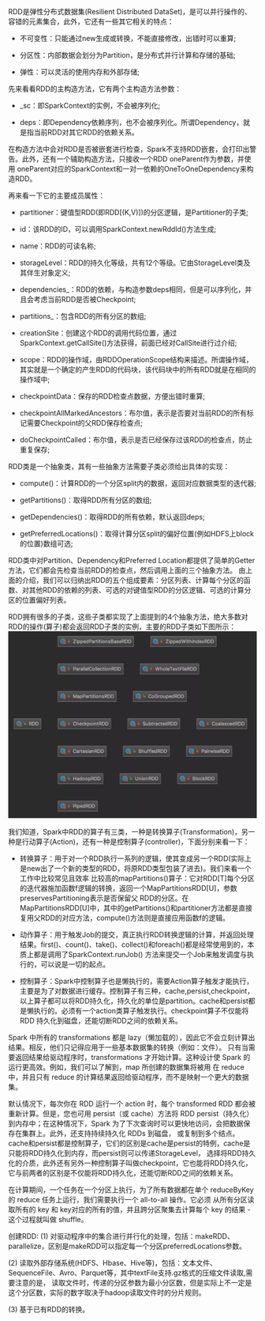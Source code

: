 RDD是弹性分布式数据集(Resilient Distributed DataSet)，是可以并行操作的、容错的元素集合，此外，它还有一些其它相关的特点：
  * 不可变性：只能通过new生成或转换，不能直接修改，出错时可以重算;

  * 分区性：内部数据会划分为Partition，是分布式并行计算和存储的基础;

  * 弹性：可以灵活的使用内存和外部存储;

先来看看RDD的主构造方法，它有两个主构造方法参数：
  * _sc：即SparkContext的实例，不会被序列化;

  * deps：即Dependency依赖序列，也不会被序列化。所谓Dependency，就是指当前RDD对其它RDD的依赖关系。

在构造方法中会对RDD是否被嵌套进行检查，Spark不支持RDD嵌套，会打印出警告。此外，还有一个辅助构造方法，只接收一个RDD oneParent作为参数，并使用
oneParent对应的SparkContext和一对一依赖的OneToOneDependency来构造RDD。

再来看一下它的主要成员属性：
  * partitioner：键值型RDD(即RDD[(K,V)])的分区逻辑，是Partitioner的子类;

  * id：该RDD的ID，可以调用SparkContext.newRddId()方法生成;

  * name：RDD的可读名称;

  * storageLevel：RDD的持久化等级，共有12个等级。它由StorageLevel类及其伴生对象定义;

  * dependencies_：RDD的依赖，与构造参数deps相同，但是可以序列化，并且会考虑当前RDD是否被Checkpoint;

  * partitions_：包含RDD的所有分区的数组;

  * creationSite：创建这个RDD的调用代码位置，通过SparkContext.getCallSite()方法获得，前面已经对CallSite进行过介绍;

  * scope：RDD的操作域，由RDDOperationScope结构来描述。所谓操作域，其实就是一个确定的产生RDD的代码块，该代码块中的所有RDD就是在相同的操作域中;

  * checkpointData：保存的RDD检查点数据，方便出错时重算;

  * checkpointAllMarkedAncestors：布尔值，表示是否要对当前RDD的所有标记需要Checkpoint的父RDD保存检查点;

  * doCheckpointCalled：布尔值，表示是否已经保存过该RDD的检查点，防止重复保存;

RDD类是一个抽象类，其有一些抽象方法需要子类必须给出具体的实现：
  * compute()：计算RDD的一个分区split内的数据，返回对应数据类型的迭代器;

  * getPartitions()：取得RDD所有分区的数组;

  * getDependencies()：取得RDD的所有依赖，默认返回deps;

  * getPreferredLocations()：取得计算分区split的偏好位置(例如HDFS上block的位置)数组可选;

RDD类中对Partition、Dependency和Preferred Location都提供了简单的Getter方法，它们都会先检查当前RDD的检查点，然后调用上面的三个抽象方法。
由上面的介绍，我们可以归纳出RDD的五个组成要素：分区列表、计算每个分区的函数、对其他RDD的依赖的列表、可选的对键值型RDD的分区逻辑、可选的计算分区的位置偏好列表。


RDD拥有很多的子类，这些子类都实现了上面提到的4个抽象方法，绝大多数对RDD的操作(算子)都会返回RDD子类的实例，主要的RDD子类如下图所示：
![RDD类图](../assets/img/spark/rdd.png "RDD类图")

我们知道，Spark中RDD的算子有三类，一种是转换算子(Transformation)，另一种是行动算子(Action)，还有一种是控制算子(controller)，下面分别来看一下：
  * 转换算子：用于对一个RDD执行一系列的逻辑，使其变成另一个RDD(实际上是new出了一个新的类型的RDD，将原RDD类型包装了进去)。我们来看一个工作中比较常见且效率
  比较高的mapPartitions()算子：它对RDD[T]每个分区的迭代器施加函数f逻辑的转换，返回一个MapPartitionsRDD[U]，参数preservesPartitioning表示是否保留父
  RDD的分区。在MapPartitionsRDD[U]中，其中的getPartitions()和partitioner方法都是直接复用父RDD的对应方法，compute()方法则是直接应用函数f的逻辑。

  * 动作算子：用于触发Job的提交，真正执行RDD转换逻辑的计算，并返回处理结果。first()、count()、take()、collect()和foreach()都是经常使用到的，本质上都是调用了SparkContext.runJob()
  方法来提交一个Job来触发调度与执行的，可以说是一切的起点。

  * 控制算子：Spark中控制算子也是懒执行的，需要Action算子触发才能执行，主要是为了对数据进行缓存。控制算子有三种，cache,persist,checkpoint，
  以上算子都可以将RDD持久化，持久化的单位是partition。cache和persist都是懒执行的。必须有一个action类算子触发执行。checkpoint算子不仅能将RDD
  持久化到磁盘，还能切断RDD之间的依赖关系。

Spark 中所有的 transformations 都是 lazy（懒加载的），因此它不会立刻计算出结果。相反，他们只记得应用于一些基本数据集的转换（例如：文件）。
只有当需要返回结果给驱动程序时，transformations 才开始计算。这种设计使 Spark 的运行更高效。例如，我们可以了解到，map 所创建的数据集将被用
在 reduce 中，并且只有 reduce 的计算结果返回给驱动程序，而不是映射一个更大的数据集。

默认情况下，每次你在 RDD 运行一个 action 时，每个 transformed RDD 都会被重新计算。但是，您也可用 persist（或 cache）方法将 RDD
persist（持久化）到内存中；在这种情况下，Spark 为了下次查询时可以更快地访问，会把数据保存在集群上。此外，还支持持续持久化 RDDs 到磁盘，
或复制到多个结点。cache和persist都是控制算子，它们的区别是cache是persist的特例，cache是只能将RDD持久化到内存，而persist则可以传递StorageLevel，
选择将RDD持久化的介质，此外还有另外一种控制算子叫做checkpoint，它也能将RDD持久化，它与前两者的区别是不仅能将RDD持久化，还能切断RDD之间的依赖关系。

在计算期间，一个任务在一个分区上执行，为了所有数据都在单个 reduceByKey 的 reduce 任务上运行，我们需要执行一个 all-to-all 操作。它必须
从所有分区读取所有的 key 和 key对应的所有的值，并且跨分区聚集去计算每个 key 的结果 - 这个过程就叫做 shuffle。

创建RDD:
(1) 对驱动程序中的集合进行并行化的处理，包括：makeRDD、parallelize，区别是makeRDD可以指定每一个分区preferredLocations参数。

(2) 读取外部存储系统(HDFS、Hbase、Hive等)，包括：文本文件、SequenceFile、Avro、Parquet等，其中textFile支持.gz格式的压缩文件读取,需要注意的是，
读取文件时，传递的分区参数为最小分区数，但是实际上不一定是这个分区数，实际的数字取决于hadoop读取文件时的分片规则。

(3) 基于已有RDD的转换。